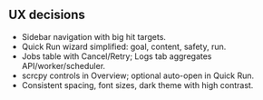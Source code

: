 ## UX decisions
- Sidebar navigation with big hit targets.
- Quick Run wizard simplified: goal, content, safety, run.
- Jobs table with Cancel/Retry; Logs tab aggregates API/worker/scheduler.
- scrcpy controls in Overview; optional auto-open in Quick Run.
- Consistent spacing, font sizes, dark theme with high contrast.
